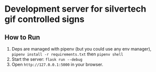 # Development server for silvertech gif controlled signs

## How to Run
1. Deps are managed with pipenv (but you could use any env manager), `pipenv install -r requirements.txt` then `pipenv shell`
2. Start the server: `flask run --debug`
3. Open `http://127.0.0.1:5000` in your browser.
